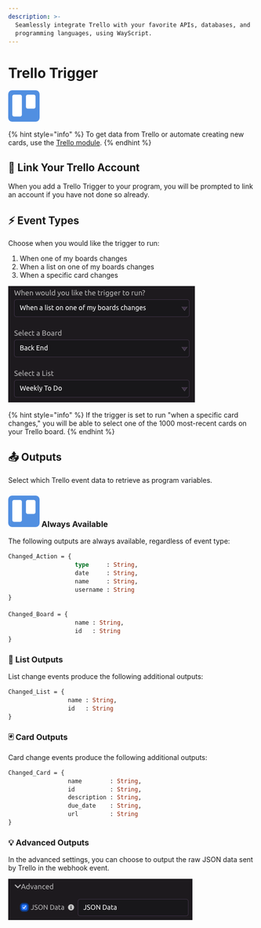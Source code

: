 ```yaml
---
description: >-
  Seamlessly integrate Trello with your favorite APIs, databases, and
  programming languages, using WayScript.
---
```


# Trello Trigger

![Run your script when changes are made to your Trello boards, lists, and cards.](../../.gitbook/assets/trello%20%281%29%20%282%29.png)

{% hint style="info" %}
To get data from Trello or automate creating new cards, use the [Trello module](../modules/trello.md).
{% endhint %}

## 🔗 Link Your Trello Account

When you add a Trello Trigger to your program, you will be prompted to link an account if you have not done so already.

## ⚡ Event Types

Choose when you would like the trigger to run:

1. When one of my boards changes
2. When a list on one of my boards changes
3. When a specific card changes

![](../../.gitbook/assets/screen-shot-2019-07-15-at-5.15.53-pm.png)

{% hint style="info" %}
If the trigger is set to run "when a specific card changes," you will be able to select one of the 1000 most-recent cards on your Trello board.
{% endhint %}

## 📤 Outputs

Select which Trello event data to retrieve as program variables.

### ![](../../.gitbook/assets/trello%20%281%29.png) Always Available

The following outputs are always available, regardless of event type:

```graphql
Changed_Action = {
                   type     : String,
                   date     : String,
                   name     : String,
                   username : String
}

Changed_Board = {
                   name : String,
                   id   : String
}
```

### 📜 List Outputs

List change events produce the following additional outputs:

```graphql
Changed_List = {
                 name : String,
                 id   : String
}
```

### 🃏 Card Outputs

Card change events produce the following additional outputs:

```graphql
Changed_Card = {
                 name        : String,
                 id          : String,
                 description : String,
                 due_date    : String,
                 url         : String
}

```

### 💡 Advanced Outputs

In the advanced settings, you can choose to output the raw JSON data sent by Trello in the webhook event.

![](../../.gitbook/assets/screen-shot-2019-07-15-at-5.44.41-pm.png)

